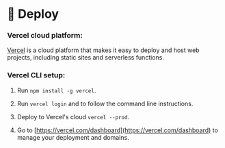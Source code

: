 # 🚚 Deploy

### Vercel cloud platform:

[Vercel](https://vercel.com/) is a cloud platform that makes it easy to deploy and host web projects,
including static sites and serverless functions.

### Vercel CLI setup:

1. Run `npm install -g vercel`.

2. Run `vercel login` and to follow the command line instructions.

3. Deploy to Vercel's cloud `vercel --prod`.

4. Go to [https://vercel.com/dashboard](https://vercel.com/dashboard) to manage your deployment and domains.
